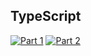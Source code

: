 ## TypeScript
[![Part 1](https://img.shields.io/badge/Part%201-1.171ms-informational)](https://adventofcode.com/2024/)
[![Part 2](https://img.shields.io/badge/Part%202-1.195ms-informational)](https://adventofcode.com/2024/)